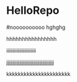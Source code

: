 # HelloRepo

#noooooooooo
hghghg

hhhhhhhhhhhhhhhh

iiiiiiiiiiiiiiiiiiiiiii



jjjjjjjjjjjjjjjjjjjjjjjjjjjjjjjjjjjjj

kkkkkkkkkkkkkkkkkkkkkk

